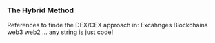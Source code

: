 ### The Hybrid Method


References to finde the DEX/CEX approach in:
Excahnges
Blockchains
web3
web2
...  any string is just code!
